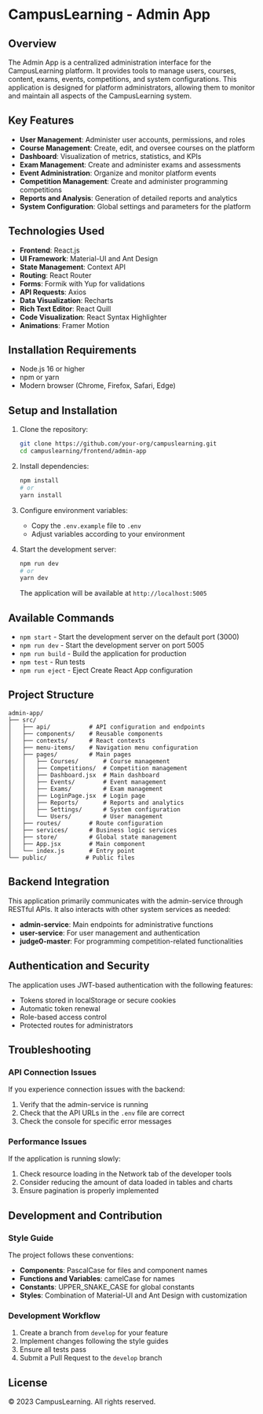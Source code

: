 # CampusLearning - Admin App

## Overview

The Admin App is a centralized administration interface for the CampusLearning platform. It provides tools to manage users, courses, content, exams, events, competitions, and system configurations. This application is designed for platform administrators, allowing them to monitor and maintain all aspects of the CampusLearning system.

## Key Features

- **User Management**: Administer user accounts, permissions, and roles
- **Course Management**: Create, edit, and oversee courses on the platform
- **Dashboard**: Visualization of metrics, statistics, and KPIs
- **Exam Management**: Create and administer exams and assessments
- **Event Administration**: Organize and monitor platform events
- **Competition Management**: Create and administer programming competitions
- **Reports and Analysis**: Generation of detailed reports and analytics
- **System Configuration**: Global settings and parameters for the platform

## Technologies Used

- **Frontend**: React.js
- **UI Framework**: Material-UI and Ant Design
- **State Management**: Context API
- **Routing**: React Router
- **Forms**: Formik with Yup for validations
- **API Requests**: Axios
- **Data Visualization**: Recharts
- **Rich Text Editor**: React Quill
- **Code Visualization**: React Syntax Highlighter
- **Animations**: Framer Motion

## Installation Requirements

- Node.js 16 or higher
- npm or yarn
- Modern browser (Chrome, Firefox, Safari, Edge)

## Setup and Installation

1. Clone the repository:
   ```bash
   git clone https://github.com/your-org/campuslearning.git
   cd campuslearning/frontend/admin-app
   ```

2. Install dependencies:
   ```bash
   npm install
   # or
   yarn install
   ```

3. Configure environment variables:
   - Copy the `.env.example` file to `.env`
   - Adjust variables according to your environment

4. Start the development server:
   ```bash
   npm run dev
   # or
   yarn dev
   ```
   
   The application will be available at `http://localhost:5005`

## Available Commands

- `npm start` - Start the development server on the default port (3000)
- `npm run dev` - Start the development server on port 5005
- `npm run build` - Build the application for production
- `npm test` - Run tests
- `npm run eject` - Eject Create React App configuration

## Project Structure

```
admin-app/
├── src/
│   ├── api/           # API configuration and endpoints
│   ├── components/    # Reusable components
│   ├── contexts/      # React contexts
│   ├── menu-items/    # Navigation menu configuration
│   ├── pages/         # Main pages
│   │   ├── Courses/       # Course management
│   │   ├── Competitions/  # Competition management
│   │   ├── Dashboard.jsx  # Main dashboard
│   │   ├── Events/        # Event management
│   │   ├── Exams/         # Exam management
│   │   ├── LoginPage.jsx  # Login page
│   │   ├── Reports/       # Reports and analytics
│   │   ├── Settings/      # System configuration
│   │   └── Users/         # User management
│   ├── routes/        # Route configuration
│   ├── services/      # Business logic services
│   ├── store/         # Global state management
│   ├── App.jsx        # Main component
│   └── index.js       # Entry point
└── public/           # Public files
```

## Backend Integration

This application primarily communicates with the admin-service through RESTful APIs. It also interacts with other system services as needed:

- **admin-service**: Main endpoints for administrative functions
- **user-service**: For user management and authentication
- **judge0-master**: For programming competition-related functionalities

## Authentication and Security

The application uses JWT-based authentication with the following features:

- Tokens stored in localStorage or secure cookies
- Automatic token renewal
- Role-based access control
- Protected routes for administrators

## Troubleshooting

### API Connection Issues

If you experience connection issues with the backend:

1. Verify that the admin-service is running
2. Check that the API URLs in the `.env` file are correct
3. Check the console for specific error messages

### Performance Issues

If the application is running slowly:

1. Check resource loading in the Network tab of the developer tools
2. Consider reducing the amount of data loaded in tables and charts
3. Ensure pagination is properly implemented

## Development and Contribution

### Style Guide

The project follows these conventions:

- **Components**: PascalCase for files and component names
- **Functions and Variables**: camelCase for names
- **Constants**: UPPER_SNAKE_CASE for global constants
- **Styles**: Combination of Material-UI and Ant Design with customization

### Development Workflow

1. Create a branch from `develop` for your feature
2. Implement changes following the style guides
3. Ensure all tests pass
4. Submit a Pull Request to the `develop` branch

## License

© 2023 CampusLearning. All rights reserved. 